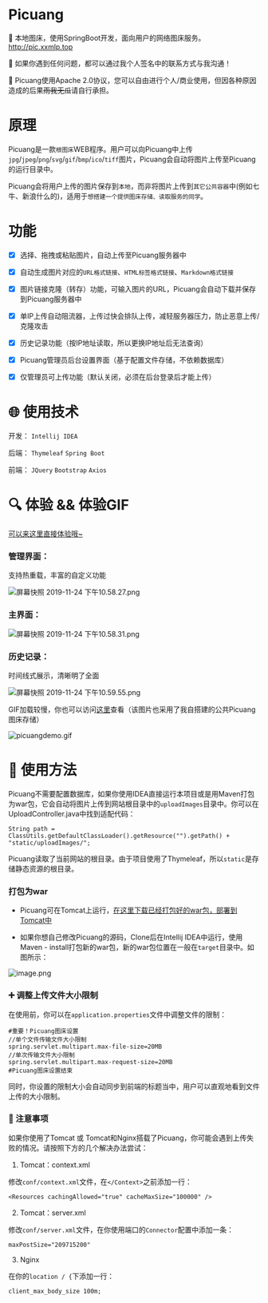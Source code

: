 # Picuang

:pushpin: 本地图床，使用SpringBoot开发，面向用户的网络图床服务。http://pic.xxmlp.top

:wrench: 如果你遇到任何问题，都可以通过我个人签名中的联系方式与我沟通！

:bookmark: Picuang使用Apache 2.0协议，您可以自由进行个人/商业使用，但因各种原因造成的后果~~雨我无瓜~~请自行承担。

# 原理

Picuang是一款`根图床`WEB程序。用户可以向Picuang中上传`jpg`/`jpeg`/`png`/`svg`/`gif`/`bmp`/`ico`/`tiff`图片，Picuang会自动将图片上传至Picuang的运行目录中。

Picuang会将用户上传的图片保存到`本地`，而非将图片上传到`其它公共容器`中(例如七牛、新浪什么的)，适用于`想搭建一个提供图床存储、读取服务的同学`。

# 功能

- [x] 选择、拖拽或粘贴图片，自动上传至Picuang服务器中

- [x] 自动生成图片对应的`URL格式链接`、`HTML标签格式链接`、`Markdown格式链接`

- [x] 图片链接克隆（转存）功能，可输入图片的URL，Picuang会自动下载并保存到Picuang服务器中

- [x] 单IP上传自动阻流器，上传过快会排队上传，减轻服务器压力，防止恶意上传/克隆攻击

- [x] 历史记录功能（按IP地址读取，所以更换IP地址后无法查询）

- [x] Picuang管理员后台设置界面（基于配置文件存储，不依赖数据库）

- [x] 仅管理员可上传功能（默认关闭，必须在后台登录后才能上传）

# :globe_with_meridians: 使用技术

开发：
`Intellij IDEA`

后端：
`Thymeleaf`
`Spring Boot`

前端：
`JQuery`
`Bootstrap`
`Axios`

# :mag: 体验 && 体验GIF

[可以来这里直接体验哦~](https://pic.stackoverflow.wiki/)

### 管理界面：

支持热重载，丰富的自定义功能

![屏幕快照 2019-11-24 下午10.58.27.png](https://pic.stackoverflow.wiki/uploadImages/221/222/10/75/2019/11/24/23/02/181d3c20-3b7e-4b28-ac0f-66dba0a6e823.png)

### 主界面：

![屏幕快照 2019-11-24 下午10.58.31.png](https://pic.stackoverflow.wiki/uploadImages/221/222/10/75/2019/11/24/23/02/1809da36-d1d6-4032-aac1-98509e9eabf3.png)

### 历史记录：

时间线式展示，清晰明了全面

![屏幕快照 2019-11-24 下午10.59.55.png](https://pic.stackoverflow.wiki/uploadImages/221/222/10/75/2019/11/24/23/02/16f08bf0-b296-4f47-ae57-4884b9115013.png)

GIF加载较慢，你也可以访问[这里](https://pic.stackoverflow.wiki/uploadImages/218/246/109/28/2019/11/08/12/52/4e172675-0816-4bda-8752-9ed2110aeb79.gif)查看（该图片也采用了我自搭建的公共Picuang图床存储）

![picuangdemo.gif](https://pic.stackoverflow.wiki/uploadImages/218/246/109/28/2019/11/08/12/52/4e172675-0816-4bda-8752-9ed2110aeb79.gif)

# :page_facing_up: 使用方法

Picuang不需要配置数据库，如果你使用IDEA直接运行本项目或是用Maven打包为war包，它会自动将图片上传到网站根目录中的`uploadImages`目录中。你可以在UploadController.java中找到适配代码：

```
String path = ClassUtils.getDefaultClassLoader().getResource("").getPath() + "static/uploadImages/";
```

Picuang读取了当前网站的根目录。由于项目使用了Thymeleaf，所以`static`是存储静态资源的根目录。

### 打包为war

* Picuang可在Tomcat上运行，[在这里下载已经打包好的war包，部署到Tomcat中](https://github.com/AdlerED/Picuang/releases)

* 如果你想自己修改Picuang的源码，Clone后在Intellij IDEA中运行，使用Maven - install打包新的war包，新的war包位置在一般在`target`目录中。如图所示：

![image.png](https://pic.stackoverflow.wiki/uploadImages/bce0a4b4-bd34-4e63-a3a5-74d898a9dd63.png)

### :heavy_plus_sign: 调整上传文件大小限制

在使用前，你可以在`application.properties`文件中调整文件的限制：

```
#重要！Picuang图床设置
//单个文件传输文件大小限制
spring.servlet.multipart.max-file-size=20MB
//单次传输文件大小限制
spring.servlet.multipart.max-request-size=20MB
#Picuang图床设置结束
```

同时，你设置的限制大小会自动同步到前端的标题当中，用户可以直观地看到文件上传的大小限制。

### :rotating_light: 注意事项

如果你使用了Tomcat 或 Tomcat和Nginx搭载了Picuang，你可能会遇到上传失败的情况。请按照下方的几个解决办法尝试：

1. Tomcat：context.xml

修改`conf/context.xml`文件，在`</Context>`之前添加一行：

```
<Resources cachingAllowed="true" cacheMaxSize="100000" />
```

2. Tomcat：server.xml

修改`conf/server.xml`文件，在你使用端口的`Connector`配置中添加一条：

```
maxPostSize="209715200"
```

3. Nginx

在你的`location / {`下添加一行：

```
client_max_body_size 100m;
```
